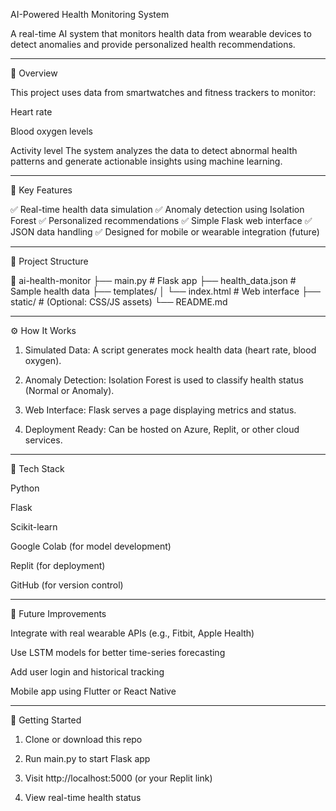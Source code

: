 AI-Powered Health Monitoring System

A real-time AI system that monitors health data from wearable devices to detect anomalies and provide personalized health recommendations.


---

📱 Overview

This project uses data from smartwatches and fitness trackers to monitor:

Heart rate

Blood oxygen levels

Activity level
The system analyzes the data to detect abnormal health patterns and generate actionable insights using machine learning.



---

🧩 Key Features

✅ Real-time health data simulation
✅ Anomaly detection using Isolation Forest
✅ Personalized recommendations
✅ Simple Flask web interface
✅ JSON data handling
✅ Designed for mobile or wearable integration (future)


---

📂 Project Structure

📁 ai-health-monitor
├── main.py              # Flask app
├── health_data.json     # Sample health data
├── templates/
│   └── index.html       # Web interface
├── static/              # (Optional: CSS/JS assets)
└── README.md


---

⚙️ How It Works

1. Simulated Data: A script generates mock health data (heart rate, blood oxygen).


2. Anomaly Detection: Isolation Forest is used to classify health status (Normal or Anomaly).


3. Web Interface: Flask serves a page displaying metrics and status.


4. Deployment Ready: Can be hosted on Azure, Replit, or other cloud services.




---

🧠 Tech Stack

Python

Flask

Scikit-learn

Google Colab (for model development)

Replit (for deployment)

GitHub (for version control)



---

🚀 Future Improvements

Integrate with real wearable APIs (e.g., Fitbit, Apple Health)

Use LSTM models for better time-series forecasting

Add user login and historical tracking

Mobile app using Flutter or React Native



---

📌 Getting Started

1. Clone or download this repo


2. Run main.py to start Flask app


3. Visit http://localhost:5000 (or your Replit link)


4. View real-time health status


